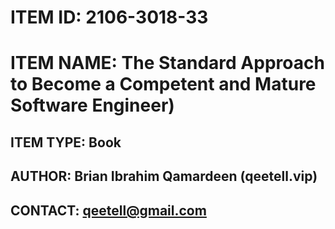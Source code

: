 ITEM ID: 2106-3018-33
=====================
ITEM NAME: The Standard Approach to Become a Competent and Mature Software Engineer)
====================================================================================
ITEM TYPE: Book
---------------
AUTHOR: Brian Ibrahim Qamardeen (qeetell.vip)
---------------------------------------------
CONTACT: qeetell@gmail.com
--------------------------
